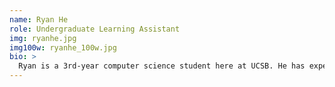 ```yaml
---
name: Ryan He
role: Undergraduate Learning Assistant
img: ryanhe.jpg
img100w: ryanhe_100w.jpg
bio: >
  Ryan is a 3rd-year computer science student here at UCSB. He has experience in website development (React, Node.js, Express, Springboot, PostgreSQL) and machine learning. Outside of class, Ryan enjoys going to the gym, hanging out with friends, trying different foods, and playing video games!
---
```

